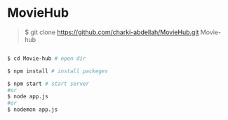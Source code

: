 # MovieHub 
> $ git clone https://github.com/charki-abdellah/MovieHub.git Movie-hub

```bash

$ cd Movie-hub # open dir

$ npm install # install packeges

$ npm start # start server
#or 
$ node app.js 
#or
$ nodemon app.js
```